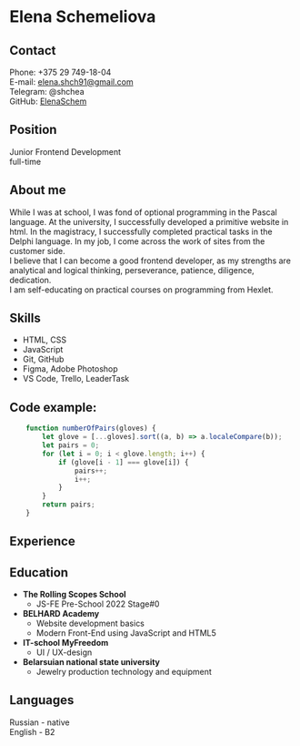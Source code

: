 # Elena Schemeliova
## Contact
Phone: +375 29 749-18-04  
E-mail: elena.shch91@gmail.com  
Telegram: @shchea  
GitHub: [ElenaSchem](https://github.com/ElenaSchem)
## Position
Junior Frontend Development  
full-time  

## About me
While I was at school, I was fond of optional programming in the Pascal language. At the university, I successfully developed a primitive website in html. In the magistracy, I successfully completed practical tasks in the Delphi language. In my job, I come across the work of sites from the customer side.  
I believe that I can become a good frontend developer, as my strengths are analytical and logical thinking, perseverance, patience, diligence, dedication.  
I am self-educating on practical courses on programming from Hexlet.  

## Skills
* HTML, CSS  
* JavaScript  
* Git, GitHub  
* Figma, Adobe Photoshop  
* VS Code, Trello, LeaderTask  

## Code example:
```javascript
    function numberOfPairs(gloves) {
        let glove = [...gloves].sort((a, b) => a.localeCompare(b));
        let pairs = 0;
        for (let i = 0; i < glove.length; i++) {
            if (glove[i - 1] === glove[i]) {
                pairs++;
                i++;
            }
        }
        return pairs;
    }
```

## Experience

## Education
* **The Rolling Scopes School**  
    + JS-FE Pre-School 2022 Stage#0
* **BELHARD Academy**  
    + Website development basics
    + Modern Front-End using JavaScript and HTML5  
* **IT-school MyFreedom**  
    + UI / UX-design
* **Belarsuian national state university**  
    + Jewelry production technology and equipment  

## Languages
Russian - native  
English - B2